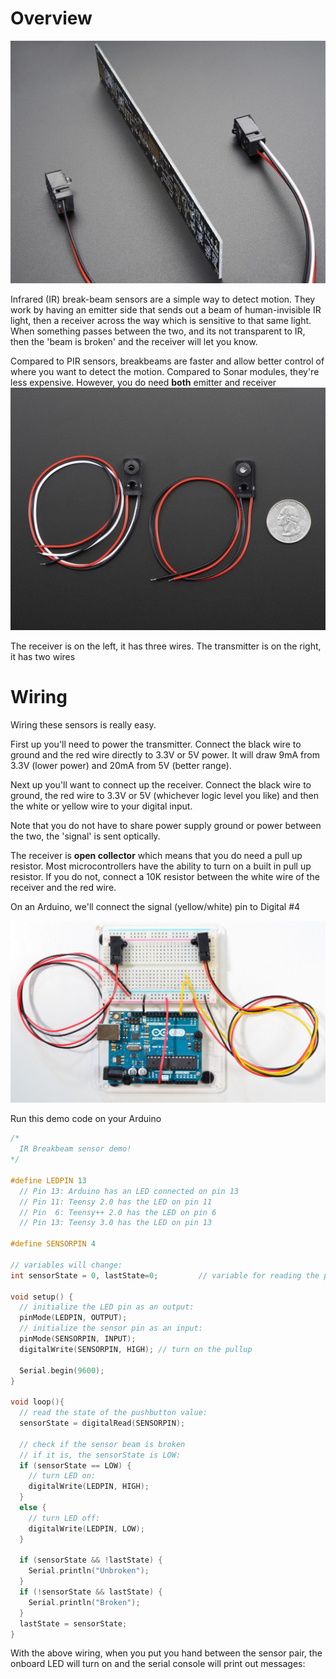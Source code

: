 
# Overview
![](sensors_2167_iso_demo_SIZE.jpg)

Infrared (IR) break-beam sensors are a simple way to detect motion. They work by having an emitter side that sends out a beam of human-invisible IR light, then a receiver across the way which is sensitive to that same light. When something passes between the two, and its not transparent to IR, then the 'beam is broken' and the receiver will let you know.

Compared to PIR sensors, breakbeams are faster and allow better control of where you want to detect the motion. Compared to Sonar modules, they're less expensive. However, you do need **both** emitter and receiver
![](sensors_2167_quarter_ORIG.jpg)

The receiver is on the left, it has three wires. The transmitter is on the right, it has two wires

# Wiring
Wiring these sensors is really easy.

First up you'll need to power the transmitter. Connect the black wire to ground and the red wire directly to 3.3V or 5V power. It will draw 9mA from 3.3V (lower power) and 20mA from 5V (better range).

Next up you'll want to connect up the receiver. Connect the black wire to ground, the red wire to 3.3V or 5V (whichever logic level you like) and then the white or yellow wire to your digital input.

Note that you do not have to share power supply ground or power between the two, the 'signal' is sent optically.

The receiver is **open collector** which means that you do need a pull up resistor. Most microcontrollers have the ability to turn on a built in pull up resistor. If you do not, connect a 10K resistor between the white wire of the receiver and the red wire.

On an Arduino, we'll connect the signal (yellow/white) pin to Digital #4

![](sensors_Irbreak.jpg)

Run this demo code on your Arduino

```c
/*
  IR Breakbeam sensor demo!
*/

#define LEDPIN 13
  // Pin 13: Arduino has an LED connected on pin 13
  // Pin 11: Teensy 2.0 has the LED on pin 11
  // Pin  6: Teensy++ 2.0 has the LED on pin 6
  // Pin 13: Teensy 3.0 has the LED on pin 13

#define SENSORPIN 4

// variables will change:
int sensorState = 0, lastState=0;         // variable for reading the pushbutton status

void setup() {
  // initialize the LED pin as an output:
  pinMode(LEDPIN, OUTPUT);      
  // initialize the sensor pin as an input:
  pinMode(SENSORPIN, INPUT);     
  digitalWrite(SENSORPIN, HIGH); // turn on the pullup

  Serial.begin(9600);
}

void loop(){
  // read the state of the pushbutton value:
  sensorState = digitalRead(SENSORPIN);

  // check if the sensor beam is broken
  // if it is, the sensorState is LOW:
  if (sensorState == LOW) {     
    // turn LED on:
    digitalWrite(LEDPIN, HIGH);  
  }
  else {
    // turn LED off:
    digitalWrite(LEDPIN, LOW);
  }

  if (sensorState && !lastState) {
    Serial.println("Unbroken");
  }
  if (!sensorState && lastState) {
    Serial.println("Broken");
  }
  lastState = sensorState;
}
```

With the above wiring, when you put you hand between the sensor pair, the onboard LED will turn on and the serial console will print out messages:

[](sensors_breakserial.png)

